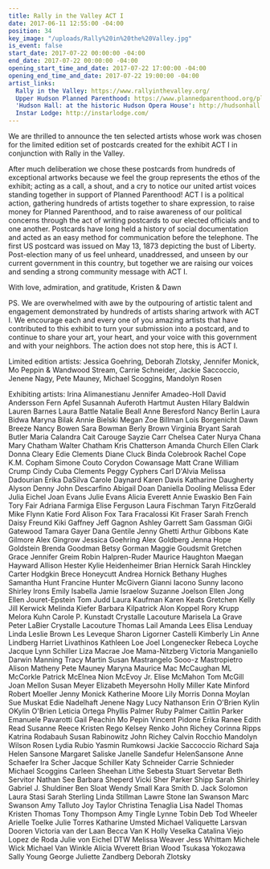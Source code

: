 ```yaml
---
title: Rally in the Valley ACT I
date: 2017-06-11 12:55:00 -04:00
position: 34
key_image: "/uploads/Rally%20in%20the%20Valley.jpg"
is_event: false
start_date: 2017-07-22 00:00:00 -04:00
end_date: 2017-07-22 00:00:00 -04:00
opening_start_time_and_date: 2017-07-22 17:00:00 -04:00
opening_end_time_and_date: 2017-07-22 19:00:00 -04:00
artist_links:
  Rally in the Valley: https://www.rallyinthevalley.org/
  Upper Hudson Planned Parenthood: https://www.plannedparenthood.org/planned-parenthood-upper-hudson
  'Hudson Hall: at the historic Hudson Opera House': http://hudsonhall.org/
  Instar Lodge: http://instarlodge.com/
---
```


We are thrilled to announce the ten selected artists whose work was chosen for the limited edition set of postcards created for the exhibit ACT I in conjunction with Rally in the Valley.

After much deliberation we chose these postcards from hundreds of exceptional artworks because we feel the group represents the ethos of the exhibit; acting as a call, a shout, and a cry to notice our united artist voices standing together in support of Planned Parenthood! ACT I is a political action, gathering hundreds of artists together to share expression, to raise money for Planned Parenthood, and to raise awareness of our political concerns through the act of writing postcards to our elected officials and to one another. Postcards have long held a history of social documentation and acted as an easy method for communication before the telephone. The first US postcard was issued on May 13, 1873 depicting the bust of Liberty. Post-election many of us feel unheard, unaddressed, and unseen by our current government in this country, but together we are raising our voices and sending a strong community message with ACT I. 

With love, admiration, and gratitude,
Kristen & Dawn

PS. We are overwhelmed with awe by the outpouring of artistic talent and engagement demonstrated by hundreds of artists sharing artwork with ACT I. We encourage each and every one of you amazing artists that have contributed to this exhibit to turn your submission into a postcard, and to continue to share your art, your heart, and your voice with this government and with your neighbors. The action does not stop here, this is ACT I.

Limited edition artists:
Jessica Goehring, Deborah Zlotsky, Jennifer Monick, Mo Peppin & Wandwood Stream, Carrie Schneider, Jackie Saccoccio, Jenene Nagy, Pete Mauney, Michael Scoggins, Mandolyn Rosen

Exhibiting artists:
Irina Alimanestianu
Jennifer Amadeo-Holl
David Andersson
Fern Apfel
Susannah Auferoth
Hartmut Austen
Hilary Baldwin
Lauren Barnes
Laura Battle
Natalie Beall
Anne Beresford
Nancy Berlin
Laura Bidwa
Maryna Bilak
Annie Bielski
Megan Zoe Billman
Lois Borgenicht
Dawn Breeze
Nancy Bowen
Sara Bowman
Berly Brown
Virginia Bryant
Sarah Butler
Maria Calandra
Cait Carouge
Sayzie Carr
Chelsea Cater
Nurya Chana
Mary Chatham
Walter Chatham
Kris Chatterson
Amanda Church
Ellen Clark
Donna Cleary
Edie Clements
Diane Cluck
Binda Colebrook
Rachel Cope
K.M. Copham
Simone Couto
Corydon Cowansage
Matt Crane
William Crump
Cindy Cuba Clements
Peggy Cyphers
Carl D'Alvia
Melissa Dadourian
Erika DaSilva
Carole Daynard
Karen Davis
Katharine Daugherty
Alyson Denny
John Descarfino
Abigail Doan
Daniella Dooling
Melissa Eder
Julia Eichel
Joan Evans
Julie Evans
Alicia Everett
Annie Ewaskio
Ben Fain
Tory Fair
Adriana Farmiga
Elise Ferguson
Laura Fischman
Taryn FitzGerald
Mike Flynn
Katie Ford
Alison Fox
Tara Fracalossi
Kit Fraser
Sarah French
Daisy Freund
Kiki Gaffney
Jeff Gagnon
Ashley Garrett
Sam Gassman
GiGi Gatewood
Tamara Gayer
Dana Gentile
Jenny Ghetti
Arthur Gibbons
Kate Gilmore
Alex Gingrow
Jessica Goehring
Alex Goldberg
Jenna Hope Goldstein
Brenda Goodman
Betsy Gorman
Maggie Goudsmit
Gretchen Grace
Jennifer Greim
Robin Halpren-Ruder
Maurice Haughton
Maegan Hayward
Allison Hester
Kylie Heidenheimer
Brian Hernick
Sarah Hinckley
Carter Hodgkin
Brece Honeycutt
Andrea Hornick
Bethany Hughes
Samantha Hunt
Francine Hunter McGivern
Gianni Iacono
Sunny Iacono
Shirley Irons
Emily Isabella
Jamie Israelow
Suzanne Joelson
Ellen Jong
Ellen Jouret-Epstein
Tom Judd
Laura Kaufman
Karen Keats
Gretchen Kelly
Jill Kerwick
Melinda Kiefer
Barbara Kilpatrick
Alon Koppel
Rory Krupp
Melora Kuhn
Carole P. Kunstadt
Crystalle Lacouture
Marisela La Grave
Peter LaBier
Crystalle Lacouture
Thomas Lail
Amanda Lees
Elisa Lenduay
Linda Leslie Brown
Les Leveque
Sharon Ligorner Castelli
Kimberly Lin
Anne Lindberg
Harriet Livathinos
Kathleen Loe
Joel Longenecker
Rebeca Loyche
Jacque Lynn Schiller
Liza Macrae
Joe Mama-Nitzberg
Victoria Manganiello
Darwin Manning
Tracy Martin
Susan Mastrangelo
Sooo-z Mastropietro
Alison Matheny
Pete Mauney
Maryna Maurice
Mac McCaughan
ML McCorkle
Patrick McElnea
Nion McEvoy Jr.
Elise McMahon
Tom McGill
Joan Mellon
Susan Meyer
Elizabeth Meyersohn
Holly Miller
Kate Minford
Robert Moeller
Jenny Monick
Katherine Moore
Lily Morris
Donna Moylan
Sue Muskat
Edie Nadelhaft
Jenene Nagy
Lucy Nathanson
Erin O'Brien
Kylin OKylin O'Brien
Leticia Ortega
Phyllis Palmer
Ruby Palmer
Caitlin Parker
Emanuele Pavarotti
Gail Peachin
Mo Pepin
Vincent Pidone
Erika Ranee
Edith Read
Susanne Reece
Kristen Rego
Kelsey Renko
John Richey
Corinna Ripps
Katrina Rodabauh
Susan Rabinowitz
John Richey
Calvin Rocchio
Mandolyn Wilson Rosen
Lydia Rubio
Yasmin Rumkowsi
Jackie Saccoccio
Richard Saja
Helen Sansone
Margaret Saliske
Janelle Sandefur
HelenSansone
Anne Schaefer
Ira Scher
Jacque Schiller
Katy Schneider
Carrie Schnieder
Michael Scoggins
Carleen Sheehan
Lithe Sebesta
Stuart Servetar
Beth Servitor
Nathan See
Barbara Sheperd
Vicki Sher
Parker Shipp
Sarah Shirley
Gabriel J. Shuldiner
Ben Sloat
Wendy Small
Kara Smith
D. Jack Solomon
Laura Stasi
Sarah Sterling
Linda Stillman
Lawre Stone
Ian Swanson
Marc Swanson
Amy Talluto
Joy Taylor
Christina Tenaglia
Lisa Nadel Thomas
Kristen Thomas
Tony Thompson
Amy Tingle
Lynne Tobin
Deb Tod Wheeler
Arielle Toelke
Julie Torres
Katharine Umsted
Michael Valiquette
Larsvan Dooren
Victoria van der Laan
Becca Van K
Holly Veselka
Catalina Viejo Lopez de Roda
Julie von Eichel
DTW
Melissa Weaver
Jess Whittam
Michele Wick
Michael Van Winkle
Alicia Wverett
Brian Wood
Tsukasa Yokozawa
Sally Young
George Juliette Zandberg
Deborah Zlotsky